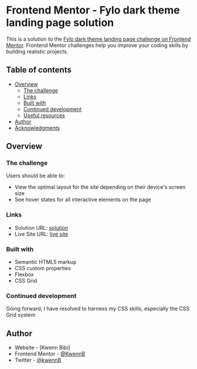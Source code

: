 # Frontend Mentor - Fylo dark theme landing page solution

This is a solution to the [Fylo dark theme landing page challenge on Frontend Mentor](https://www.frontendmentor.io/challenges/fylo-dark-theme-landing-page-5ca5f2d21e82137ec91a50fd). Frontend Mentor challenges help you improve your coding skills by building realistic projects. 

## Table of contents

- [Overview](#overview)
  - [The challenge](#the-challenge)
  - [Links](#links)
  - [Built with](#built-with)
  - [Continued development](#continued-development)
  - [Useful resources](#useful-resources)
- [Author](#author)
- [Acknowledgments](#acknowledgments)



## Overview

### The challenge

Users should be able to:

- View the optimal layout for the site depending on their device's screen size
- See hover states for all interactive elements on the page


### Links

- Solution URL: [solution](https://github.com/kwennB/FYLO-Landing-page)
- Live Site URL: [live site](https://kwennb.github.io/FYLO-Landing-page/)


### Built with

- Semantic HTML5 markup
- CSS custom properties
- Flexbox
- CSS Grid



### Continued development

Going forward, I have resolved to harness my CSS skills, especially the CSS Grid system 


## Author

- Website - [Kwenn Bibi]
- Frontend Mentor - [@KwennB](https://www.frontendmentor.io/profile/kwennB)
- Twitter - [@kwennB](https://www.twitter.com/kwennB)


